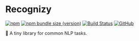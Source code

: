 # Recognizy

[![npm](https://img.shields.io/npm/v/recognizy)](https://www.npmjs.com/package/recognizy)
[![npm bundle size (version)](https://img.shields.io/bundlephobia/minzip/recognizy/1.2.0)](https://bundlephobia.com/result?p=recognizy@1.2.0)
[![Build Status](https://travis-ci.com/ArthurDelamare/recognizy.svg?branch=master)](https://travis-ci.com/ArthurDelamare/recognizy)
[![GitHub](https://img.shields.io/github/license/ArthurDelamare/recognizy)](https://github.com/ArthurDelamare/recognizy/blob/master/LICENSE)

🔬 A tiny library for common NLP tasks.
